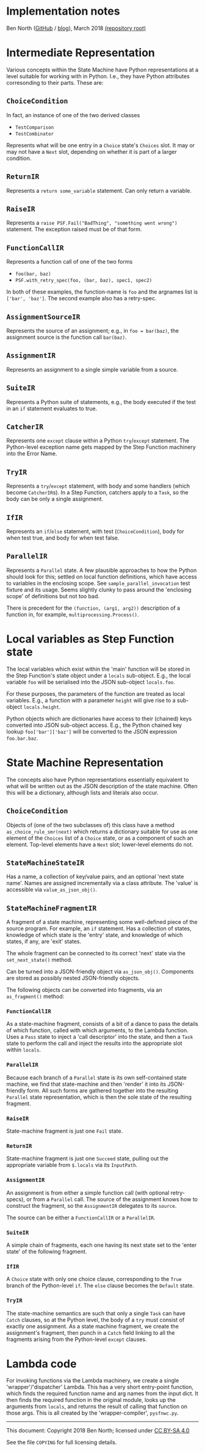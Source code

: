 # Implementation notes

Ben North
([GitHub](https://www.github.com/bennorth/)
/ [blog](http://www.redfrontdoor.org/blog/)),
March 2018
[(repository root)](https://github.com/bennorth/pyawssfn)


# Intermediate Representation

Various concepts within the State Machine have Python representations
at a level suitable for working with in Python.  I.e., they have
Python attributes corresonding to their parts.  These are:

## `ChoiceCondition`

In fact, an instance of one of the two derived classes

* `TestComparison`
* `TestCombinator`

Represents what will be one entry in a `Choice` state's `Choices`
slot.  It may or may not have a `Next` slot, depending on whether it
is part of a larger condition.

## `ReturnIR`

Represents a `return some_variable` statement.  Can only return a
variable.

## `RaiseIR`

Represents a `raise PSF.Fail("BadThing", "something went wrong")`
statement.  The exception raised must be of that form.

## `FunctionCallIR`

Represents a function call of one of the two forms

* `foo(bar, baz)`
* `PSF.with_retry_spec(foo, (bar, baz), spec1, spec2)`

In both of these examples, the function-name is `foo` and the argnames
list is `['bar', 'baz']`.  The second example also has a retry-spec.

## `AssignmentSourceIR`

Represents the source of an assignment; e.g., in `foo = bar(baz)`, the
assignment source is the function call `bar(baz)`.

## `AssignmentIR`

Represents an assignment to a single simple variable from a source.

## `SuiteIR`

Represents a Python suite of statements, e.g., the body executed if
the test in an `if` statement evaluates to true.

## `CatcherIR`

Represents one `except` clause within a Python `try`/`except`
statement.  The Python-level exception name gets mapped by the Step
Function machinery into the Error Name.

## `TryIR`

Represents a `try`/`except` statement, with body and some handlers
(which become `CatcherIR`s).  In a Step Function, catchers apply to a
`Task`, so the body can be only a single assignment.

## `IfIR`

Represents an `if`/`else` statement, with test (`ChoiceCondition`),
body for when test true, and body for when test false.

## `ParallelIR`

Represents a `Parallel` state.  A few plausible approaches to how the
Python should look for this; settled on local function definitions,
which have access to variables in the enclosing scope.  See
`sample_parallel_invocation` test fixture and its usage.  Seems
slightly clunky to pass around the 'enclosing scope' of definitions
but not too bad.

There is precedent for the `(function, (arg1, arg2))` description of a
function in, for example, `multiprocessing.Process()`.


# Local variables as Step Function state

The local variables which exist within the 'main' function will be
stored in the Step Function's state object under a `locals`
sub-object.  E.g., the local variable `foo` will be serialised into
the JSON sub-object `locals.foo`.

For these purposes, the parameters of the function are treated as
local variables.  E.g., a function with a parameter `height` will give
rise to a sub-object `locals.height`.

Python objects which are dictionaries have access to their (chained)
keys converted into JSON sub-object access.  E.g., the Python chained
key lookup `foo['bar']['baz']` will be converted to the JSON
expression `foo.bar.baz`.


# State Machine Representation

The concepts also have Python representations essentially equivalent
to what will be written out as the JSON description of the state
machine.  Often this will be a dictionary, although lists and literals
also occur.

## `ChoiceCondition`

Objects of (one of the two subclasses of) this class have a method
`as_choice_rule_smr(next)` which returns a dictionary suitable for use
as one element of the `Choices` list of a `Choice` state, or as a
component of such an element.  Top-level elements have a `Next` slot;
lower-level elements do not.

## `StateMachineStateIR`

Has a name, a collection of key/value pairs, and an optional 'next
state name'.  Names are assigned incrementally via a class attribute.
The 'value' is accessible via `value_as_json_obj()`.

## `StateMachineFragmentIR`

A fragment of a state machine, representing some well-defined piece of
the source program.  For example, an `if` statement.  Has a collection
of states, knowledge of which state is the 'entry' state, and
knowledge of which states, if any, are 'exit' states.

The whole fragment can be connected to its correct 'next' state via
the `set_next_state()` method.

Can be turned into a JSON-friendly object via `as_json_obj()`.
Components are stored as possibly nested JSON-friendly objects.

The following objects can be converted into fragments, via an
`as_fragment()` method:

### `FunctionCallIR`

As a state-machine fragment, consists of a bit of a dance to pass the
details of which function, called with which arguments, to the Lambda
function.  Uses a `Pass` state to inject a 'call descriptor' into the
state, and then a `Task` state to perform the call and inject the
results into the appropriate slot within `locals`.

### `ParallelIR`

Because each branch of a `Parallel` state is its own self-contained
state machine, we find that state-machine and then 'render' it into
its JSON-friendly form.  All such forms are gathered together into the
resulting `Parallel` state representation, which is then the sole
state of the resulting fragment.

### `RaiseIR`

State-machine fragment is just one `Fail` state.

### `ReturnIR`

State-machine fragment is just one `Succeed` state, pulling out the
appropriate variable from `$.locals` via its `InputPath`.

### `AssignmentIR`

An assignment is from either a simple function call (with optional
retry-specs), or from a `Parallel` call.  The source of the assignment
knows how to construct the fragment, so the `AssignmentIR` delegates
to its `source`.

The source can be either a `FunctionCallIR` or a `ParallelIR`.

### `SuiteIR`

A simple chain of fragments, each one having its next state set to the
'enter state' of the following fragment.

### `IfIR`

A `Choice` state with only one choice clause, corresponding to the
`True` branch of the Python-level `if`.  The `else` clause becomes the
`Default` state.

### `TryIR`

The state-machine semantics are such that only a single `Task` can
have `Catch` clauses, so at the Python level, the body of a `try` must
consist of exactly one assignment.  As a state machine fragment, we
create the assignment's fragment, then punch in a `Catch` field
linking to all the fragments arising from the Python-level `except`
clauses.


# Lambda code

For invoking functions via the Lambda machinery, we create a single
'wrapper'/'dispatcher' Lambda.  This has a very short entry-point
function, which finds the required function name and arg names from
the input dict.  It then finds the required function in the original
module, looks up the arguments from `locals`, and returns the result
of calling that function on those args.  This is all created by the
'wrapper-compiler', `pysfnwc.py`.


---

This document: Copyright 2018 Ben North; licensed under
[CC BY-SA 4.0](http://creativecommons.org/licenses/by-sa/4.0/)

See the file `COPYING` for full licensing details.
